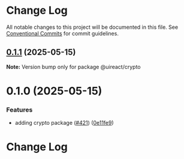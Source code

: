 # Change Log

All notable changes to this project will be documented in this file.
See [Conventional Commits](https://conventionalcommits.org) for commit guidelines.

## [0.1.1](https://github.com/inavac182/uireact/compare/@uireact/crypto@0.1.0...@uireact/crypto@0.1.1) (2025-05-15)

**Note:** Version bump only for package @uireact/crypto





# 0.1.0 (2025-05-15)


### Features

* adding crypto package ([#421](https://github.com/inavac182/uireact/issues/421)) ([0e11fe9](https://github.com/inavac182/uireact/commit/0e11fe973453685e8e4d4f37baba320fea21a811))





# Change Log
